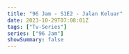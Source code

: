 ```yaml
---
title: "96 Jam - S1E2 - Jalan Keluar"
date: 2023-10-29T07:08:01Z
tags: ["Tv-Series"]
series: ["96 Jam"]
showSummary: false
---
```


  <mux-player stream-type="on-demand"
  src="https://kp3d-my.sharepoint.com/personal/ryoo_kp3d_onmicrosoft_com/_layouts/15/download.aspx?share=ES2sMG2fePdGrQKzXhT7e44BmoOEYpiV-3N-l37G4iC_Dg" prefer-playback="mse" controls>
  </mux-player>
  
  
  <script src="https://cdn.jsdelivr.net/npm/@mux/mux-player"></script>
  
 <script type="application/ld+json">
 {
  "@context": "https://schema.org/",
  "@type": "VideoObject",
  "name": "96 Jam - S1E2 - Jalan Keluar",
  "contentUrl": "https://stream.mux.com/9Ozm34aNVcgh3jhP6ULfDHJoEGYS6Y7CHrvhcO7vUBs.m3u8",
  "thumbnailUrl": "https://www.themoviedb.org/t/p/original/k2UdsO3WdcMshpPm7uZimLgOErS.jpg?width=314&fit_mode=preserve&time=25",
  "uploadDate": "2023-10-29T07:08:01Z",
}

</script>